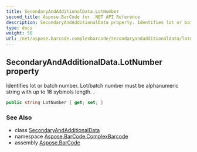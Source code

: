 ```yaml
---
title: SecondaryAndAdditionalData.LotNumber
second_title: Aspose.BarCode for .NET API Reference
description: SecondaryAndAdditionalData property. Identifies lot or batch number. Lot/batch number must be alphanumeric string with up to 18 sybmols length. 
type: docs
weight: 50
url: /net/aspose.barcode.complexbarcode/secondaryandadditionaldata/lotnumber/
---
```

## SecondaryAndAdditionalData.LotNumber property

Identifies lot or batch number. Lot/batch number must be alphanumeric string with up to 18 sybmols length. .

```csharp
public string LotNumber { get; set; }
```

### See Also

* class [SecondaryAndAdditionalData](../)
* namespace [Aspose.BarCode.ComplexBarcode](../../secondaryandadditionaldata/)
* assembly [Aspose.BarCode](../../../)


